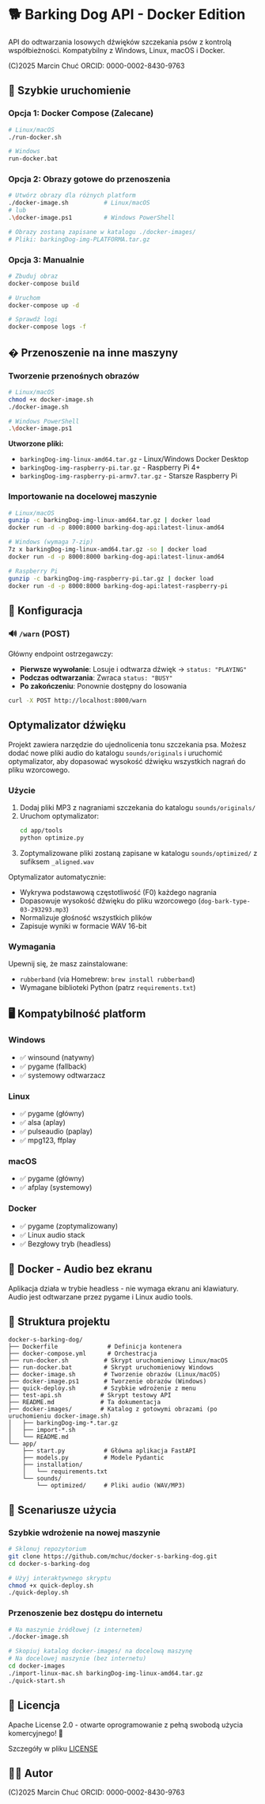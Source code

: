 # 🐕 Barking Dog API - Docker Edition

API do odtwarzania losowych dźwięków szczekania psów z kontrolą współbieżności. Kompatybilny z Windows, Linux, macOS i Docker.

(C)2025  Marcin Chuć ORCID: 0000-0002-8430-9763

## 🚀 Szybkie uruchomienie

### Opcja 1: Docker Compose (Zalecane)

```bash
# Linux/macOS
./run-docker.sh

# Windows
run-docker.bat
```

### Opcja 2: Obrazy gotowe do przenoszenia

```bash
# Utwórz obrazy dla różnych platform
./docker-image.sh          # Linux/macOS
# lub
.\docker-image.ps1         # Windows PowerShell

# Obrazy zostaną zapisane w katalogu ./docker-images/
# Pliki: barkingDog-img-PLATFORMA.tar.gz
```

### Opcja 3: Manualnie

```bash
# Zbuduj obraz
docker-compose build

# Uruchom
docker-compose up -d

# Sprawdź logi
docker-compose logs -f
```

## � Przenoszenie na inne maszyny

### Tworzenie przenośnych obrazów

```bash
# Linux/macOS
chmod +x docker-image.sh
./docker-image.sh

# Windows PowerShell  
.\docker-image.ps1
```

**Utworzone pliki:**
- `barkingDog-img-linux-amd64.tar.gz` - Linux/Windows Docker Desktop
- `barkingDog-img-raspberry-pi.tar.gz` - Raspberry Pi 4+
- `barkingDog-img-raspberry-pi-armv7.tar.gz` - Starsze Raspberry Pi

### Importowanie na docelowej maszynie

```bash
# Linux/macOS
gunzip -c barkingDog-img-linux-amd64.tar.gz | docker load
docker run -d -p 8000:8000 barking-dog-api:latest-linux-amd64

# Windows (wymaga 7-zip)
7z x barkingDog-img-linux-amd64.tar.gz -so | docker load
docker run -d -p 8000:8000 barking-dog-api:latest-linux-amd64

# Raspberry Pi
gunzip -c barkingDog-img-raspberry-pi.tar.gz | docker load
docker run -d -p 8000:8000 barking-dog-api:latest-raspberry-pi
```

## 🔧 Konfiguracja

### 🔊 `/warn` (POST)
Główny endpoint ostrzegawczy:
- **Pierwsze wywołanie**: Losuje i odtwarza dźwięk → `status: "PLAYING"`
- **Podczas odtwarzania**: Zwraca `status: "BUSY"`
- **Po zakończeniu**: Ponownie dostępny do losowania

```bash
curl -X POST http://localhost:8000/warn
```

## Optymalizator dźwięku

Projekt zawiera narzędzie do ujednolicenia tonu szczekania psa. Możesz dodać nowe pliki audio do katalogu `sounds/originals` i uruchomić optymalizator, aby dopasować wysokość dźwięku wszystkich nagrań do pliku wzorcowego.

### Użycie

1. Dodaj pliki MP3 z nagraniami szczekania do katalogu `sounds/originals/`
2. Uruchom optymalizator:
   ```bash
   cd app/tools
   python optimize.py
   ```
3. Zoptymalizowane pliki zostaną zapisane w katalogu `sounds/optimized/` z sufiksem `_aligned.wav`

Optymalizator automatycznie:
- Wykrywa podstawową częstotliwość (F0) każdego nagrania
- Dopasowuje wysokość dźwięku do pliku wzorcowego (`dog-bark-type-03-293293.mp3`)
- Normalizuje głośność wszystkich plików
- Zapisuje wyniki w formacie WAV 16-bit

### Wymagania

Upewnij się, że masz zainstalowane:
- `rubberband` (via Homebrew: `brew install rubberband`)
- Wymagane biblioteki Python (patrz `requirements.txt`)

## 🖥️ Kompatybilność platform

### Windows
- ✅ winsound (natywny)
- ✅ pygame (fallback)  
- ✅ systemowy odtwarzacz

### Linux  
- ✅ pygame (główny)
- ✅ alsa (aplay)
- ✅ pulseaudio (paplay)
- ✅ mpg123, ffplay

### macOS
- ✅ pygame (główny)
- ✅ afplay (systemowy)

### Docker
- ✅ pygame (zoptymalizowany)
- ✅ Linux audio stack
- ✅ Bezgłowy tryb (headless)

## 🐳 Docker - Audio bez ekranu

Aplikacja działa w trybie headless - nie wymaga ekranu ani klawiatury. Audio jest odtwarzane przez pygame i Linux audio tools.

## 📁 Struktura projektu

```
docker-s-barking-dog/
├── Dockerfile              # Definicja kontenera
├── docker-compose.yml      # Orchestracja
├── run-docker.sh          # Skrypt uruchomieniowy Linux/macOS
├── run-docker.bat         # Skrypt uruchomieniowy Windows
├── docker-image.sh        # Tworzenie obrazów (Linux/macOS)
├── docker-image.ps1       # Tworzenie obrazów (Windows)
├── quick-deploy.sh        # Szybkie wdrożenie z menu
├── test-api.sh           # Skrypt testowy API
├── README.md             # Ta dokumentacja
├── docker-images/        # Katalog z gotowymi obrazami (po uruchomieniu docker-image.sh)
│   ├── barkingDog-img-*.tar.gz
│   ├── import-*.sh
│   └── README.md
└── app/
    ├── start.py           # Główna aplikacja FastAPI
    ├── models.py          # Modele Pydantic
    ├── installation/
    │   └── requirements.txt
    └── sounds/
        └── optimized/     # Pliki audio (WAV/MP3)
```

## 🚀 Scenariusze użycia

### Szybkie wdrożenie na nowej maszynie
```bash
# Sklonuj repozytorium
git clone https://github.com/mchuc/docker-s-barking-dog.git
cd docker-s-barking-dog

# Użyj interaktywnego skryptu
chmod +x quick-deploy.sh
./quick-deploy.sh
```

### Przenoszenie bez dostępu do internetu
```bash
# Na maszynie źródłowej (z internetem)
./docker-image.sh

# Skopiuj katalog docker-images/ na docelową maszynę
# Na docelowej maszynie (bez internetu)
cd docker-images
./import-linux-mac.sh barkingDog-img-linux-amd64.tar.gz
./quick-start.sh
```

## 📝 Licencja

Apache License 2.0 - otwarte oprogramowanie z pełną swobodą użycia komercyjnego! 🎉

Szczegóły w pliku [LICENSE](LICENSE)

## 👨‍💻 Autor

(C)2025 Marcin Chuć ORCID: 0000-0002-8430-9763
